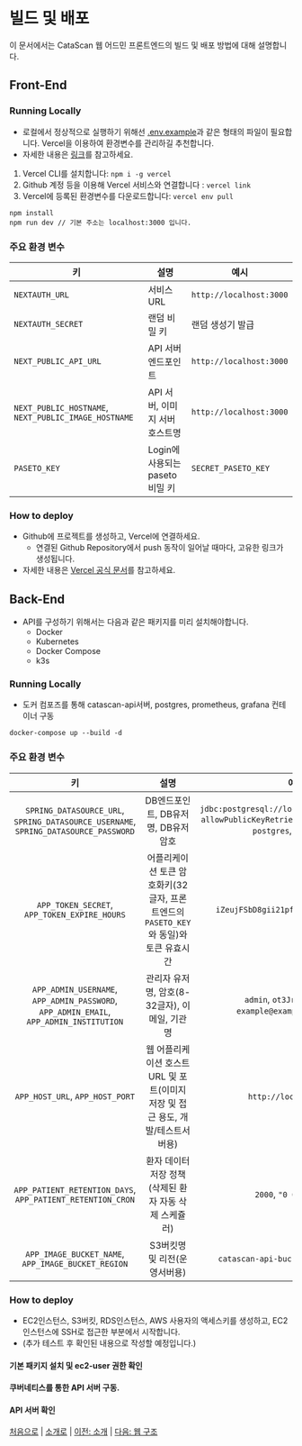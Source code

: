 # 빌드 및 배포

이 문서에서는 CataScan 웹 어드민 프론트엔드의 빌드 및 배포 방법에 대해 설명합니다.

## Front-End

### Running Locally

- 로컬에서 정상적으로 실행하기 위해선 [.env.example](./assets/.env.example)과 같은 형태의 파일이 필요합니다. Vercel을 이용하여 환경변수를 관리하길 추천합니다.
- 자세한 내용은 [링크](https://vercel.com/docs/concepts/projects/environment-variables#development-environment-variables)를 참고하세요.

1. Vercel CLI를 설치합니다: `npm i -g vercel`
2. Github 계정 등을 이용해 Vercel 서비스와 연결합니다 : `vercel link`
3. Vercel에 등록된 환경변수를 다운로드합니다: `vercel env pull`

```
npm install
npm run dev // 기본 주소는 localhost:3000 입니다.
```

### 주요 환경 변수

| 키                                                   | 설명                            | 예시                    |
| ---------------------------------------------------- | ------------------------------- | ----------------------- |
| `NEXTAUTH_URL`                                       | 서비스 URL                      | `http://localhost:3000` |
| `NEXTAUTH_SECRET`                                    | 랜덤 비밀 키                    | 랜덤 생성기 발급        |
| `NEXT_PUBLIC_API_URL`                                | API 서버 엔드포인트             | `http://localhost:3000` |
| `NEXT_PUBLIC_HOSTNAME`, `NEXT_PUBLIC_IMAGE_HOSTNAME` | API 서버, 이미지 서버 호스트명  | `http://localhost:3000` |
| `PASETO_KEY`                                         | Login에 사용되는 paseto 비밀 키 | `SECRET_PASETO_KEY`     |

### How to deploy

- Github에 프로젝트를 생성하고, Vercel에 연결하세요.
  - 연결된 Github Repository에서 push 동작이 일어날 때마다, 고유한 링크가 생성됩니다.
- 자세한 내용은 [Vercel 공식 문서](https://vercel.com/docs/deployments)를 참고하세요.


## Back-End

- API를 구성하기 위해서는 다음과 같은 패키지를 미리 설치해야합니다. 
  - Docker
  - Kubernetes
  - Docker Compose 
  - k3s

### Running Locally
- 도커 컴포즈를 통해 catascan-api서버, postgres, prometheus, grafana 컨테이너 구동
```
docker-compose up --build -d
```

### 주요 환경 변수

| 키                                                   | 설명                            | 예시                    |
| :----------------------------------------------------: | :-------------------------------: | :-----------------------: |
| `SPRING_DATASOURCE_URL`, `SPRING_DATASOURCE_USERNAME`, `SPRING_DATASOURCE_PASSWORD`| DB엔드포인트, DB유저명, DB유저암호 | `jdbc:postgresql://localhost:5432/postgres?allowPublicKeyRetrieval=true&useSSL=false`, `postgres`, `dbpassword` |
| `APP_TOKEN_SECRET`, `APP_TOKEN_EXPIRE_HOURS` | 어플리케이션 토큰 암호화키(32글자, 프론트엔드의 `PASETO_KEY`와 동일)와 토큰 유효시간  | `iZeujFSbD8gii21pfx8XFMH56V71inkP`, `12` |
| `APP_ADMIN_USERNAME`, `APP_ADMIN_PASSWORD`, `APP_ADMIN_EMAIL`, `APP_ADMIN_INSTITUTION` | 관리자 유저명, 암호(8-32글자), 이메일, 기관명  | `admin`, `ot3Jr6zh58Ft0U4L`, `example@example.com`, `Eyelab` |
| `APP_HOST_URL`, `APP_HOST_PORT` | 웹 어플리케이션 호스트 URL 및 포트(이미지 저장 및 접근 용도, 개발/테스트서버용)  | `http://localhost`, `8080` |
| `APP_PATIENT_RETENTION_DAYS`, `APP_PATIENT_RETENTION_CRON` | 환자 데이터 저장 정책(삭제된 환자 자동 삭제 스케쥴러)  | `2000`, `"0 0 1 * * ?"` |
| `APP_IMAGE_BUCKET_NAME`, `APP_IMAGE_BUCKET_REGION` | S3버킷명 및 리전(운영서버용)  | `catascan-api-bucket`, `ap-northeast-2` |

### How to deploy
- EC2인스턴스, S3버킷, RDS인스턴스, AWS 사용자의 액세스키를 생성하고, EC2인스턴스에 SSH로 접근한 부분에서 시작합니다. 
- (추가 테스트 후 확인된 내용으로 작성할 예정입니다.)

#### 기본 패키지 설치 및 ec2-user 권한 확인


#### 쿠버네티스를 통한 API 서버 구동. 


#### API 서버 확인




[처음으로](../overview.md) |
[소개로](00_introduction.md) |
[이전: 소개](00_introduction.md) |
[다음: 웹 구조](02_web_architecture.md)